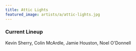 ```yaml
---
title: Attic Lights
featured_image: artists/a/attic-lights.jpg
---
```

### Current Lineup

Kevin Sherry, Colin McArdle, Jamie Houston, Noel O'Donnell

